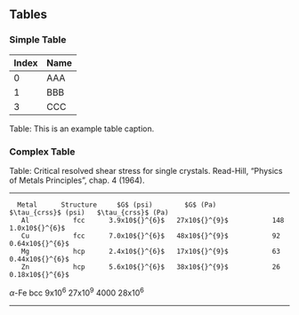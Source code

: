 ## Tables

### Simple Table

| Index | Name |
| ----- | ---- |
| 0     | AAA  |
| 1     | BBB  |
| 3     | CCC  |

Table: This is an example table caption.

### Complex Table

Table: Critical resolved shear stress for single crystals. Read-Hill, “Physics of Metals Principles”, chap. 4 (1964).

  ------------- ----------- ---------------- --------------- --------------------- --------------------
      Metal      Structure     $G$ (psi)        $G$ (Pa)      $\tau_{crss}$ (psi)   $\tau_{crss}$ (Pa)
       Al           fcc      3.9x10${}^{6}$   27x10${}^{9}$           148             1.0x10${}^{6}$
       Cu           fcc      7.0x10${}^{6}$   48x10${}^{9}$           92             0.64x10${}^{6}$
       Mg           hcp      2.4x10${}^{6}$   17x10${}^{9}$           63             0.44x10${}^{6}$
       Zn           hcp      5.6x10${}^{6}$   38x10${}^{9}$           26             0.18x10${}^{6}$
   $\alpha$-Fe      bcc       9x10${}^{6}$    27x10${}^{9}$          4000             28x10${}^{6}$
  ------------- ----------- ---------------- --------------- --------------------- --------------------